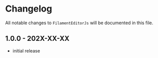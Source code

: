 # Changelog

All notable changes to `FilamentEditorJs` will be documented in this file.

## 1.0.0 - 202X-XX-XX

- initial release
